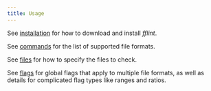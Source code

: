 ```yaml
---
title: Usage
---
```


See [installation](install.html) for how to download and install *fflint*.

See [commands](/commands/index.html) for the list of supported file formats.

See [files](/files.html) for how to specify the files to check.

See [flags](/flags.html) for global flags that apply to multiple file formats, as well as details for complicated flag types like ranges and ratios.
